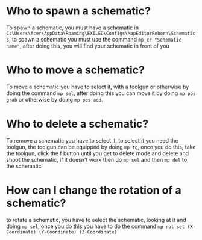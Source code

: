 # Who to spawn a schematic?

To spawn a schematic, you must have a schematic in ```C:\Users\Acer\AppData\Roaming\EXILED\Configs\MapEditorReborn\Schematics```, to spawn a schematic you must use the command ```mp cr "Schematic name"```, after doing this, you will find your schematic in front of you

# Who to move a schematic?

To move a schematic you have to select it, with a toolgun or otherwise by doing the command ```mp sel```, after doing this you can move it by doing ```mp pos grab``` or otherwise by doing ```mp pos add```. 

# Who to delete a schematic?

To remove a schematic you have to select it, to select it you need the toolgun, the toolgun can be equipped by doing ```mp tg```, once you do this, take the toolgun, click the f button until you get to delete mode and delete and shoot the schematic, if it doesn't work then do ```mp sel``` and then ```mp del``` to the schematic

# How can I change the rotation of a schematic?

to rotate a schematic, you have to select the schematic, looking at it and doing ```mp sel```, once you do this you have to do the command ```mp rot set (X-Coordinate) (Y-Coordinate) (Z-Coordinate)```